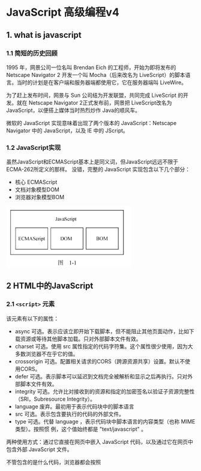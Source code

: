 # JavaScript 高级编程v4 #

## 1. what is javascript ##

### 1.1 简短的历史回顾 ###

1995 年，网景公司一位名叫 Brendan Eich 的工程师，开始为即将发布的 Netscape Navigator 2 开发一个叫 Mocha（后来改名为 LiveScript）的脚本语言。当时的计划是在客户端和服务器端都使用它，它在服务器端叫 LiveWire。

为了赶上发布时间，网景与 Sun 公司结为开发联盟，共同完成 LiveScript 的开发。就在 Netscape Navigator 2正式发布前，网景把 LiveScript改名为 JavaScript，以便搭上媒体当时热烈炒作 Java的顺风车。

微软的 JavaScript 实现意味着出现了两个版本的 JavaScript：Netscape Navigator 中的 JavaScript，以及 IE 中的 JScript。

### 1.2 JavaScript实现 ###

虽然JavaScript和ECMAScript基本上是同义词，但JavaScript远远不限于ECMA-262所定义的那样。
没错，完整的 JavaScript 实现包含以下几个部分：

- 核心 ECMAScript
- 文档对象模型DOM
- 浏览器对象模型BOM

![image-20210707211253673](.assets/image-20210707211253673.png)

## 2 HTML中的JavaScript ##

### 2.1 `<script>` 元素 ###

该元素有以下的属性：

- async 可选。表示应该立即开始下载脚本，但不能阻止其他页面动作，比如下载资源或等待其他脚本加载。只对外部脚本文件有效。
- charset 可选。使用 src 属性指定的代码字符集。这个属性很少使用，因为大多数浏览器不在乎它的值。
- crossorigin 可选。配置相关请求的CORS（跨源资源共享）设置。默认不使用CORS。
- defer 可选。表示脚本可以延迟到文档完全被解析和显示之后再执行。只对外部脚本文件有效。
- integrity 可选。允许比对接收到的资源和指定的加密签名以验证子资源完整性（SRI，Subresource Integrity）。
- language 废弃。最初用于表示代码块中的脚本语言
- src 可选。表示包含要执行的代码的外部文件。
- type 可选。代替 language ，表示代码块中脚本语言的内容类型（也称 MIME 类型）。按照惯
  例，这个值始终都是 "text/javascript" 。

两种使用方式：通过它直接在网页中嵌入 JavaScript 代码，以及通过它在网页中包含外部 JavaScript 文件。

不管包含的是什么代码，浏览器都会按照 <script> 在页面中出现的顺序依次解释它们，前提是它们没有使用 defer 和 async 属性。第二个 <script> 元素的代码必须在第一个 <script> 元素的代码解释完毕才能开始解释，第三个则必须等第二个解释完，以此类推。

#### 2.1.1 标签位置 ####

现代 Web 应用程序通常将所有 JavaScript 引用放在 <body> 元素中的页面内容后面，如下面的例子所示：

```html
<!DOCTYPE html>
<html lang="en">
<head>
    <meta charset="UTF-8">
    <title>Title</title>
</head>
<body>

<!-- 这里是页面内容 -->
<script src="example1.js"></script>
<script src="example2.js"></script>
</body>
</html>
```

#### 2.1.2 推迟执行脚本 ####

defer: 脚本会被延迟到整个页面都解析完毕后再运行,相当于告诉浏览器立即下载，但延迟执行。

```html
<!DOCTYPE html>
<html>
	<head>
		<title>Example HTML Page</title>
		<script defer src="example1.js"></script>
		<script defer src="example2.js"></script>
	</head>
	<body>
	<!-- 这里是页面内容 -->
	</body>
</html>
```

HTML5 规范要求脚本应该按照它们出现的顺序执行，因此第一个推迟的脚本会在第二个推迟的脚本之前执行，而且两者都会在 DOMContentLoaded 事件之前执行

#### 2.1.3 异步执行脚本 ####

async: 告诉浏览器，不必等脚本下载和执行完后再加载页面，同样也不必等到该异步脚本下载和执行后再加载其他脚本。正因为如此，异步脚本不应该在加载期间修改 DOM。

异步脚本保证会在页面的 load 事件前执行，但可能会在 DOMContentLoaded （参见第 17 章）之前或之后。

## 3 语法基础 ##

### 3.1 语法 ###

#### 3.1.1 区分大小写 ####

#### 3.1.2 标识符 ####

所谓标识符，就是变量、函数、属性或函数参数的名称。标识符可以由一或多个下列字符组成：

- 第一个字符必须是一个字母、下划线（ _ ）或美元符号（ $ ）；
- 剩下的其他字符可以是字母、下划线、美元符号或数字。

标识符中的字母可以是扩展 ASCII（Extended ASCII）中的字母，也可以是 Unicode 的字母字符，

ECMAScript 标识符使用驼峰大小写形式，

#### 3.1.4 严格模式 ####

`"use strict"`

#### 3.1.5 语句 ####

ECMAScript 中的语句以分号结尾。省略分号意味着由解析器确定语句在哪里结尾，

### 3.2 关键字和保留字 ###

ECMA-262 描述了一组保留的关键字，这些关键字有特殊用途，比如表示控制语句的开始和结束，
或者执行特定的操作。按照规定，保留的关键字不能用作标识符或属性名。

![image-20210707214033086](.assets/image-20210707214033086.png)

### 3.3 变量 ###

ECMAScript 变量是松散类型的，意思是变量可以用于保存任何类型的数据。每个变量只不过是一个用于保存任意值的命名占位符。有 3 个关键字可以声明变量： var 、 const 和 let 。其中， var 在ECMAScript 的所有版本中都可以使用，而 const 和 let 只能在 ECMAScript 6及更晚的版本中使用。

#### 3.3.1 var ####

```javascript
// 不初始化的情况下，变量会保存一个特殊值 undefined
var message;
var message = "hi";
```

**1. var声明作用域**

使用 var 操作符定义的变量会成为包含它的函数的局部变量。

```javascript
function test() {
    var s2 = "hello";
}
test();
console.log(s2); // meet error
```

不过，在函数内定义变量时省略 var 操作符，可以创建一个全局变量：

```javascript
function test2() {
    s3 = "nihao";
}
test2();
console.log(s3);
```

**2. var声明提升**

使用这个关键字声明的变量会自动提升到函数作用域顶部：

```javascript
function foo() {
    console.log(age);
    var age = 23;
}

foo();
```

之所以不会报错，是因为 ECMAScript 运行时把它看成等价于如下代码：

```javascript
function foo1() {
    var age1;
    console.log(age1);
    age1 = 23;
}

foo1();
```

这就是所谓的“提升”（hoist），也就是把所有变量声明都拉到函数作用域的顶部。此外，反复多次使用 var 声明同一个变量也没有问题.

#### 3.3.2 let ####

let 跟 var 的作用差不多，但有着非常重要的区别。最明显的区别是， let 声明的范围是块作用域，而 var 声明的范围是函数作用域。

```js
if (true) {
    var name = 'Tom';
    console.log(name);
}
console.log(name);

if (true) {
    let age = 23;
    console.log(age);
}
console.log(age); // meet error
```

let 也不允许同一个块作用域中出现冗余声明。这样会导致报错.

对声明冗余报错不会因混用 let 和 var 而受影响。这两个关键字声明的并不是不同类型的变量，它们只是指出变量在相关作用域如何存在。

```js
var name;
let name; // SyntaxError
let age;
var age; // SyntaxError
```

**1. 暂时性死区**

```js
// name 会被提升
console.log(name); // undefined
var name = 'Matt';

// age 不会被提升
console.log(age); // ReferenceError：age 没有定义
let age = 26;
```

**2. 全局声明**

与 var 关键字不同，使用 let 在全局作用域中声明的变量不会成为 window 对象的属性（ var 声明的变量则会）。

```js
var name = 'Matt';
console.log(window.name); // 'Matt'

let age = 26;
console.log(window.age); // undefined
```

**3. 条件声明**

在使用 var 声明变量时，由于声明会被提升，JavaScript 引擎会自动将多余的声明在作用域顶部合并为一个声明。

因为 let 的作用域是块，所以不可能检查前面是否已经使用 let 声明过同名变量，同时也就不可能在没有声明的情况下声明它。

```html
<script>
var name = 'Nicholas';
let age = 26;
</script>

<script>
// 假设脚本不确定页面中是否已经声明了同名变量
// 那它可以假设还没有声明过
var name = 'Matt';
// 这里没问题，因为可以被作为一个提升声明来处理
// 不需要检查之前是否声明过同名变量
let age = 36;
// 如果 age 之前声明过，这里会报错
</script>
```

使用 try / catch 语句或 typeof 操作符也不能解决，因为条件块中 let 声明的作用域仅限于该块。

```js
// script1
let name = 'Nicholas';
let age = 36;

// script2
if (typeof name === 'undefined') {
    let name;
}

name = 'Matt';

try {
    console.log(age);
} catch (error) {
    let age;
}

age = 26;

```

**4. for 循环中的let声明**

在 let 出现之前， for 循环定义的迭代变量会渗透到循环体外部：

```js
for (var i = 0; i < 5; ++i) {
	// 循环逻辑
}
console.log(i); // 5
```

改成使用 let 之后，这个问题就消失了，因为迭代变量的作用域仅限于 for 循环块内部：

```js
for (let i = 0; i < 5; ++i) {
	// 循环逻辑
}
console.log(i); // ReferenceError: i 没有定义
```

在使用 var 的时候，最常见的问题就是对迭代变量的奇特声明和修改：

```js
for (var i = 0; i < 5; ++i) {
	setTimeout(() => console.log(i), 0)
}
// 你可能以为会输出 0、1、2、3、4
// 实际上会输出 5、5、5、5、5
```

#### 3.3.3 const ####

const 的行为与 let 基本相同，唯一一个重要的区别是用它声明变量时必须同时初始化变量，且尝试修改 const 声明的变量会导致运行时错误。

```js
const age = 23;
age = 36 // TypeError: 给常量赋值

// const 也不允许重复声明
const name = 'Matt';
const name = 'Nicholas'; // SyntaxError

// const 声明的作用域也是块
const name = 'Matt';
if (true) {
	const name = 'Nicholas';
}
console.log(name); // Matt
```

const 声明的限制只适用于它指向的变量的引用。换句话说，如果 const 变量引用的是一个对象，那么修改这个对象内部的属性并不违反 const 的限制。

```js
const person = {};
person.name = 'Matt'; // ok
```

### 3.4 数据类型 ###

ECMAScript 有 6 种简单数据类型（也称为原始类型）： Undefined 、 Null 、 Boolean 、 Number 、String 和 Symbol 。 Symbol （符号）是 ECMAScript 6 新增的。还有一种复杂数据类型叫 Object （对象）。

#### 3.4.1 typeof 操作符 ####

对一个值使用 typeof 操作符会返回下列字符串之一：

- undefined 值未定义
- boolean
- string
- number
- object
- function
- symbol 表示值为符号。

#### 3.4.2 undefined 类型 ####

Undefined 类型只有一个值，就是特殊值 undefined 。当使用 var 或 let 声明了变量但没有初始化时，就相当于给变量赋予了 undefined 值：

```js
let msg1;
console.log(msg1 == undefined);
```

包含 undefined 值的变量跟未定义变量是有区别的。请看下面的例子：

```js
let message; // 这个变量被声明了，只是值为 undefined
// 确保没有声明过这个变量
// let age
console.log(message); // "undefined"
console.log(age); // 报错
```

在对未初始化的变量调用 typeof 时，返回的结果是 "undefined" ，但对未声明的变量调用它时，返回的结果还是 "undefined" ，

#### 3.4.3 Null类型 ####

Null 类型同样只有一个值，即特殊值 null 。逻辑上讲， null 值表示一个空对象指针，这也是给typeof 传一个 null 会返回 "object" 的原因：

```js
let car = null;
console.log(typeof car); // "object"
```

#### 3.4.4 Boolean类型 ####

Boolean （布尔值）类型是 ECMAScript 中使用最频繁的类型之一，有两个字面值： true 和 false 。这两个布尔值不同于数值，因此 true 不等于 1， false 不等于 0。

虽然布尔值只有两个，但所有其他 ECMAScript 类型的值都有相应布尔值的等价形式。要将一个其他类型的值转换为布尔值，可以调用特定的 Boolean() 转型函数：

```js
let message = "Hello world!";
let messageAsBoolean = Boolean(message);
```

| 数据类型  | 转换为true的值 | 转换为false的值 |
| --------- | -------------- | --------------- |
| Boolean   | true           | false           |
| String    | 非空字符串     | ""              |
| Number    | 非零数值       | 0 NaN           |
| Object    | 任意对象       | null            |
| Undefined | N/A            | undefined       |

理解以上转换非常重要，因为像 if 等流控制语句会自动执行其他类型值到布尔值的转换。

#### 3.4.5 Number类型 ####

 Number 类型使用 IEEE 754格式表示整数和浮点值

**2. 值的范围**

ECMAScript 可以表示的最小数值保存在 Number.MIN_VALUE 中。

可以表示的最大数值保存在Number.MAX_VALUE 中。

任何无法表示的负数以 -Infinity （负无穷大）表示，任何无法表示的正数以 Infinity （正无穷大）表示。

要确定一个值是不是有限大（即介于 JavaScript 能表示的最小值和最大值之间），可以使用 isFinite() 函数，

**3. NaN**

有一个特殊的数值叫 NaN ，意思是“不是数值”（Not a Number），用于表示本来要返回数值的操作失败了（而不是抛出错误）。比如，用 0 除任意数值在其他语言中通常都会导致错误，从而中止代码执行。

```js
console.log(0/0); // NaN
console.log(-0/+0); // NaN

console.log(5/0); // Infinity
console.log(5/-0); // -Infinity
```

首先，任何涉及 NaN 的操作始终返回 NaN （如 NaN/10 ），在连续多步计算时这可能是个问题。其次， NaN 不等于包括 NaN 在内的任何值。

为此，ECMAScript 提供了 isNaN() 函数。该函数接收一个参数，可以是任意数据类型，然后判断这个参数是否“不是数值”。

```js
console.log(isNaN(NaN)); // true
console.log(isNaN(10)); // false，10 是数值
console.log(isNaN("10")); // false，可以转换为数值 10
console.log(isNaN("blue")); // true，不可以转换为数值
console.log(isNaN(true)); // false，可以转换为数值 1
```

**4. 数值转换**

有 3 个函数可以将非数值转换为数值： Number() 、 parseInt() 和 parseFloat() 。 Number() 是转型函数，可用于任何数据类型。后两个函数主要用于将字符串转换为数值。

`Number()` 函数的转换规则：

- 布尔值， true 转换为 1， false 转换为 0。
- 数值，直接返回
- null ，返回 0。
- undefined ，返回 NaN 。
- 字符串：
  - 如果字符串包含数值字符，包括数值字符前面带加、减号的情况，则转换为一个十进制数值。
  - 如果字符串包含有效的浮点值格式如 "1.1" ，则会转换为相应的浮点值（同样，忽略前面的零）。
  - 如果字符串包含有效的十六进制格式如 "0xf" ，则会转换为与该十六进制值对应的十进制整数值。
  - 如果是空字符串（不包含字符），则返回 0。
  - 如果字符串包含除上述情况之外的其他字符，则返回 NaN 。
- 对象，调用 valueOf() 方法，并按照上述规则转换返回的值。

#### 3.4.6 String类型 ####

String （字符串）数据类型表示零或多个 16 位 Unicode 字符序列。字符串可以使用双引号（"）、单引号（'）或反引号（`）标示。

**3. 转换为字符串**

有两种方式把一个值转换为字符串。首先是使用几乎所有值都有的 toString() 方法。这个方法唯一的用途就是返回当前值的字符串等价物。

**4. 模板字面量**

反引号。

**5. 字符串插值**

模板字面量最常用的一个特性是支持字符串插值，也就是可以在一个连续定义中插入一个或多个值。技术上讲，模板字面量不是字符串，而是一种特殊的 JavaScript 句法表达式，只不过求值后得到的是字符串。模板字面量在定义时立即求值并转换为字符串实例，任何插入的变量也会从它们最接近的作用域中取值。

字符串插值通过在 `${}` 中使用一个 JavaScript 表达式实现。

```js
let value = 5;
let exponent = 'second';
let interpolatedString = `${value} to the ${exponent} power is ${value * value}`;
console.log(interpolatedString);
```

**6. 模板字面量标签函数**

模板字面量也支持定义标签函数（tag function），而通过标签函数可以自定义插值行为。标签函数会接收被插值记号分隔后的模板和对每个表达式求值的结果。

标签函数本身是一个常规函数，通过前缀到模板字面量来应用自定义行为，如下例所示。标签函数接收到的参数依次是原始字符串数组和对每个表达式求值的结果。这个函数的返回值是对模板字面量求值得到的字符串。

```js
function simpleTag(strings, aValExpression, bValExpression, sumExpression) {
    console.log(strings);
    console.log(aValExpression);
    console.log(bValExpression);
    console.log(sumExpression);

    return "foobar";
}
let untaggedResult = `${ a } + ${ b } = ${ a + b }`;
let taggedResult = simpleTag`${ a } + ${ b } = ${ a + b }`;

function simpleTag1(strings, ...expressions) {
    console.log(strings);
    for (const expression of expressions) {
        console.log(expression);
    }
    return 'foobar';
}
```

#### 3.4.7 Symbol类型 ####

符号是原始值，且符号实例是唯一、不可变的。符号的用途是确保对象属性使用唯一标识符，不会发生属性冲突的危险。

**1. 符号的基本用法**

符号需要使用 Symbol() 函数初始化。因为符号本身是原始类型，所以 typeof 操作符对符号返回symbol 。

```js
let sym = Symbol();
console.log(typeof sym);
```

调用 Symbol() 函数时，也可以传入一个字符串参数作为对符号的描述（description），将来可以通过这个字符串来调试代码。但是，这个字符串参数与符号定义或标识完全无关：

```js
let genericSymbol = Symbol();
let otherGenericSymbol = Symbol();

let fooSymbol = Symbol('foo');
let otherFooSymbol = Symbol('foo');
console.log(genericSymbol == otherGenericSymbol);
console.log(fooSymbol == otherFooSymbol);
```

 Symbol() 函数不能与 new 关键字一起作为构造函数使用。这样做是为了避免创建符号包装对象。

```js
let myBool = new Boolean();
console.log(typeof myBool);

let myStr = new String();
console.log(typeof myStr);

let myNum = new Number();
console.log(typeof myNum);

// let mySymbol = new Symbol(); // Uncaught TypeError: Symbol is not a constructor

// 如果你确实想使用符号包装对象，可以借用 Object() 函数：
let mySymbol = Symbol();
let myWrappedSymbol = Object(mySymbol);
console.log(typeof myWrappedSymbol); // "object"

```

**2. 使用全局符号注册表**

`Symbol.for()` 对每个字符串键都执行幂等操作。第一次使用某个字符串调用时，它会检查全局运行时注册表，发现不存在对应的符号，于是就会生成一个新符号实例并添加到注册表中。后续使用相同字符串的调用同样会检查注册表，发现存在与该字符串对应的符号，然后就会返回该符号实例。

```js
let fooGlobalSymbol = Symbol.for('foo'); // 创建新符号
let otherFooGlobalSymbol = Symbol.for('foo'); // 重用已有符号
console.log(fooGlobalSymbol === otherFooGlobalSymbol); // true
```

即使采用相同的符号描述，在全局注册表中定义的符号跟使用 Symbol() 定义的符号也并不等同：

```js
let localSym = Symbol('foo')
let globalSym = Symbol.for('foo')
localSym === globalSym // false

Symbol.keyFor(globalSym) // foo
```

**3. 使用符号作为属性**

凡是可以使用字符串或数值作为属性的地方，都可以使用符号。这就包括了对象字面量属性和`Object.defineProperty()` / `Object.defineProperties()` 定义的属性。对象字面量只能在计算属性语法中使用符号作为属性。

```js
let s1 = Symbol('foo'),
    s2 = Symbol('bar'),
    s3 = Symbol('baz'),
    s4 = Symbol('qux');

let o = {
    [s1]: 'foo val'
}
console.log(o);

Object.defineProperty(o, s2, {value: 'bar val'});
console.log(o);

Object.defineProperties(o, {
    [s3]: {value: 'baz val'},
    [s4]: {value: 'qux val'}
});
console.log(o);
```

类似于 `Object.getOwnPropertyNames()` 返回对象实例的常规属性数组， `Object.getOwnPropertySymbols()`返回对象实例的符号属性数组。这两个方法的返回值彼此互斥。 `Object.getOwnPropertyDescriptors()` 会返回同时包含常规和符号属性描述符的对象。 `Reflect.ownKeys()` 会返回两种类型的键。

```js
let s1 = Symbol('foo');
let s2 = Symbol('bar');

let o = {
[s1]: 'foo val',
[s2]: 'bar val',
baz: 'baz val',
qux: 'qux val'
};
console.log(o);

console.log(Object.getOwnPropertySymbols(o));
console.log(Object.getOwnPropertyNames(o));
console.log(Object.getOwnPropertyDescriptors(o));
console.log(Reflect.ownKeys(o));
```

因为符号属性是对内存中符号的一个引用，所以直接创建并用作属性的符号不会丢失。但是，如果没有显式地保存对这些属性的引用，那么必须遍历对象的所有符号属性才能找到相应的属性键：

```js
let o = {
[Symbol('foo')]: 'foo val',
[Symbol('bar')]: 'bar val'
}
console.log(o);

let barSymbol = Object.getOwnPropertySymbols(o).find((symbol) => symbol.toString().match(/bar/));
console.log(barSymbol);
```

**4. 常用内置符号**

#### 3.4.8 Object类型 ####

ECMAScript 中的对象其实就是一组数据和功能的集合。对象通过 new 操作符后跟对象类型的名称来创建。开发者可以通过创建 Object 类型的实例来创建自己的对象，然后再给对象添加属性和方法：

```js
let o = new Object()
```

这个语法类似 Java，但 ECMAScript 只要求在给构造函数提供参数时使用括号。如果没有参数，如上面的例子所示，那么完全可以省略括号（不推荐）：

```js
let o = new Object; // 合法，但不推荐
```

ECMAScript中的 Object 也是派生其他对象的基类。 Object 类型的所有属性和方法在派生的对象上同样存在。

每个 Object 实例都有如下属性和方法:

- constructor
- hasOwnProperty(propertyName) 用于判断当前对象实例（不是原型）上是否存在给定的属性。
- isPrototypeOf(object) ：用于判断当前对象是否为另一个对象的原型。
- propertyIsEnumerable(propertyName) ：用于判断给定的属性是否可以使用（本章稍后讨论的） for-in 语句枚举。
- toLocaleString() ：返回对象的字符串表示，该字符串反映对象所在的本地化执行环境
- toString() ：返回对象的字符串表示。
- valueOf() ：返回对象对应的字符串、数值或布尔值表示。

### 3.5 操作符 ###

#### 3.5.2 位操作符 ####

接下来要介绍的操作符用于数值的底层操作，也就是操作内存中表示数据的比特（位）。ECMAScript中的所有数值都以 IEEE 754 64 位格式存储，但位操作并不直接应用到 64 位表示，而是先把值转换为32 位整数，再进行位操作，之后再把结果转换为 64 位。

**1. 按位非**

```js
let num1 = 25; // 二进制 00000000000000000000000000011001
let num2 = ~num1; // 二进制 11111111111111111111111111100110
console.log(num2); // -26
```

**2. 按位与**

```js
let result = 25 & 3;
console.log(result); // 1
```

**3. 按位或**

```js
let result = 25 | 3;
console.log(result); // 27
```

**4. 按位异或**

```js
let result = 25 ^ 3;
console.log(result); // 26
```

左移：`<<`

有符号右移： `>>`

无符号右移: `>>>`

#### 3.5.3 布尔操作符 ####

#### 3.5.7 关系操作符 ####

关系操作符执行比较两个值的操作，包括小于（ < ）、大于（ > ）、小于等于（ <= ）和大于等于（ >= ），用法跟数学课上学的一样。这几个操作符都返回布尔值。

与 ECMAScript中的其他操作符一样，在将它们应用到不同数据类型时也会发生类型转换和其他行为。

- 如果操作数都是数值，则执行数值比较。
- 如果操作数都是字符串，则逐个比较字符串中对应字符的编码。
- 如果有任一操作数是数值，则将另一个操作数转换为数值，执行数值比较。
- 如果有任一操作数是对象，则调用其 valueOf() 方法，取得结果后再根据前面的规则执行比较
- 如果没有 valueOf() 操作符，则调用 toString() 方法，取得结果后再根据前面的规则执行比较。
- 如果有任一操作数是布尔值，则将其转换为数值再执行比较。

#### 3.5.8 相等操作符 ####

提供了两组操作符。第一组是等于和不等于，它们在比较之前执行转换。第二组是全等和不全等，它们在比较之前不执行转换。

**1. 等于和不等于**

ECMAScript 中的等于操作符用两个等于号（ == ）表示，如果操作数相等，则会返回 true 。不等于操作符用叹号和等于号（ != ）表示，如果两个操作数不相等，则会返回 true 。这两个操作符都会先进行类型转换（通常称为强制类型转换）再确定操作数是否相等。

- 如果任一操作数是布尔值，则将其转换为数值再比较是否相等。 false 转换为 0， true 转换为 1。
-  如果一个操作数是字符串，另一个操作数是数值，则尝试将字符串转换为数值，再比较是否相等。
- 如果一个操作数是对象，另一个操作数不是，则调用对象的 valueOf() 方法取得其原始值，再根据前面的规则进行比较。

在进行比较时，这两个操作符会遵循如下规则。

- null 和 undefined 相等。
- null 和 undefined 不能转换为其他类型的值再进行比较。
- 如果有任一操作数是 NaN ，则相等操作符返回 false ，不相等操作符返回 true 。
- 如果两个操作数都是对象，则比较它们是不是同一个对象。如果两个操作数都指向同一个对象，则相等操作符返回 true 。

**2. 全等和不全等**

全等和不全等操作符与相等和不相等操作符类似，只不过它们在比较相等时不转换操作数。全等操作符由 3 个等于号（ === ）表示，只有两个操作数在不转换的前提下相等才返回 true 

不全等操作符用一个叹号和两个等于号（ !== ）表示，只有两个操作数在不转换的前提下不相等才返回 true 。

### 3.6 语句 ###

## 4. 变量 作用域和内存 ##

### 4.1 原始值和引用值 ###

在把一个值赋给变量时，JavaScript 引擎必须确定这个值是原始值还是引用值。上一章讨论了 6 种原始值： Undefined 、 Null 、 Boolean 、 Number 、 String 和 Symbol 。保存原始值的变量是按值（by value）访问的，因为我们操作的就是存储在变量中的实际值。

#### 4.1.1 动态属性 ####

原始类型的初始化可以只使用原始字面量形式。如果使用的是 new 关键字，则 JavaScript 会创建一个 Object 类型的实例，但其行为类似原始值。

```js
let name1 = "Tom";
let name2 = new String("Bob");
name1.age = 27;
name2.age = 26;

console.log(name1.age); // undefined
console.log(name2.age); // 26
console.log(typeof name1); // string
console.log(typeof name2); // object
```

#### 4.1.2 复制值 ####

#### 4.1.3 传递参数 ####

按值传递的方式

#### 4.1.4 确定类型 ####

 typeof 操作符最适合用来判断一个变量是否为原始类型。它是判断一个变量是否为字符串、数值、布尔值或 undefined 的最好方式。

```js
let s = "Nicholas";
let b = true;
let i = 22;
let u;
let n = null;
let o = new Object();

console.log(typeof s); // string
console.log(typeof i); // number
console.log(typeof b); // boolean
console.log(typeof u); // undefined
console.log(typeof n); // object
console.log(typeof o); // object
```

### 4.2 执行上下文与作用域 ###

每个上下文都有一个关联的变量对象（variable object），而这个上下文中定义的所有变量和函数都存在于这个对象上。虽然无法通过代码访问变量对象，但后台处理数据会用到它。

全局上下文是最外层的上下文。根据 ECMAScript实现的宿主环境，表示全局上下文的对象可能不一样。在浏览器中，全局上下文就是我们常说的 window 对象。

因此所有通过 var 定义的全局变量和函数都会成为 window 对象的属性和方法。

上下文中的代码在执行的时候，会创建变量对象的一个作用域链（scope chain）。这个作用域链决定了各级上下文中的代码在访问变量和函数时的顺序。代码正在执行的上下文的变量对象始终位于作用域链的最前端。如果上下文是函数，则其活动对象（activation object）用作变量对象。

```js
var color = "blue";

function changeColor() {
    if (color === 'blue') {
        color = 'red';  // 相当于一个全局变量
    } else {
        color = 'blue';
    }
}

changeColor();
console.log(color);  // red
```

```js
var color = 'blue';

function changeColor() {
    let anotherColor = 'red';
    function swapColors() {
        let tmpColor = anotherColor;
        anotherColor = color;  // 全局 但是应该会被 let 抑制
        color = tmpColor;  // 全局
        demo = '123'
    }
    swapColors();
}
changeColor();
console.log(color);
// console.log(anotherColor);
console.log(demo);
```

 `swapColors()`局部上下文的作用域链中有 3 个对象： swapColors() 的变量对象、 changeColor() 的变量对象和全局变量对象。

#### 4.2.1 作用域链增强 ####

#### 4.2.2 变量声明 ####

**1. 使用var的函数作用域声明**

**2. 使用let的块级作用域声明**

### 4.3 垃圾回收 ###

## 5 基本引用类型 ##

### 5.2 RegExp ###

`let expression = /pattern/flags;`

- g ：全局模式，表示查找字符串的全部内容，而不是找到第一个匹配的内容就结束。
- i ：不区分大小写，表示在查找匹配时忽略 pattern 和字符串的大小写。
- m ：多行模式，表示查找到一行文本末尾时会继续查找。
- y ：粘附模式，表示只查找从 lastIndex 开始及之后的字符串。
- u ：Unicode 模式，启用 Unicode 匹配。
- s ： dotAll 模式，表示元字符 . 匹配任何字符（包括 \n 或 \r ）。

#### 5.2.1 RegExp 实例属性 ####

```js
let pattern1 = /[bc]at/i;
console.log(pattern1.global); // false
console.log(pattern1.ignoreCase); // true
console.log(pattern1.multiline); // false
console.log(pattern1.lastIndex); // 0
console.log(pattern1.source); // "\[bc\]at"
console.log(pattern1.flags); // "i"
```

### 5.4 单例内置对象 ###

#### 5.4.1 Global ####

在全局作用域中定义的变量和函数都会变成 Global 对象的属性 。

虽然 ECMA-262 没有规定直接访问 Global 对象的方式，但浏览器将 window 对象实现为 Global对象的代理。因此，所有全局作用域中声明的变量和函数都变成了 window 的属性。

#### 5.4.2 Math ####

## 6 集合引用类型 ##

### 6.1 Object ###

显式地创建 Object 的实例有两种方式。

```js
let person = new Object();
person.name = "Nicholas";
person.age = 29;

let person = {
	name: "Nicholas",
	age: 29
};
```

### 6.2 Array ###

### 6.3 typed array ###

## 7 迭代器和生成器 ##

## 8 面向对象 ##

### 8.1 理解对象 ###

```js
let person = new Object();
person.name = "Nicholas";
person.age = 29;
person.job = "Software Engineer";

// console.log(this) // 表示全局的window对象

person.sayName = function () {
    console.log(this.name);
};

let person1 = {
    name: "Nicholas",
    age: 29,
    job: "Software Engineer",
    sayName() {
        console.log(this.name);
    }
};
```

#### 8.1.1 属性的类型 ####

